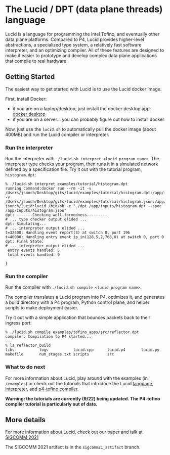 # The Lucid / DPT (data plane threads) language

Lucid is a language for programming the Intel Tofino, and eventually other data plane platforms. Compared to P4, Lucid provides higher-level abstractions, a specialized type system, a relatively fast software interpreter, and an optimizing compiler. All of these features are designed to make it easier to prototype and develop complex data plane applications that compile to real hardware. 

## Getting Started

The easiest way to get started with Lucid is to use the Lucid docker image. 

First, install Docker:
  - if you are on a laptop/desktop, just install the docker desktop app: [docker desktop](https://www.docker.com/products/docker-desktop/)
  - if you are on a server... you can probably figure out how to install docker

Now, just use the `lucid.sh` to automatically pull the docker image (about 400MB) and run the Lucid compiler or interpreter.

### Run the interpreter

Run the interpreter with `./lucid.sh interpret <lucid program name>`. The interpreter type checks your program, then runs it in a simulated network defined by a specification file. 
Try it out with the tutorial program, `histogram.dpt`:
```
% ./lucid.sh interpret examples/tutorial/histogram.dpt 
running command:docker run --rm -it -v /Users/jsonch/Desktop/gits/lucid/examples/tutorial/histogram.dpt:/app/inputs/histogram.dpt -v /Users/jsonch/Desktop/gits/lucid/examples/tutorial/histogram.json:/app/inputs/histogram.json jsonch/lucid:lucid /bin/sh -c "./dpt /app/inputs/histogram.dpt --spec /app/inputs/histogram.json"
dpt: -------Checking well-formedness---------
# ... type checker output elided ...
dpt: Simulating...
# ... interpreter output elided ...
t=32400: Handling event report(3) at switch 0, port 196
t=40000: Handling entry event ip_in(128,5,2,768,0) at switch 0, port 0
dpt: Final State:
# ... interpreter output elided ...
 entry events handled: 5
 total events handled: 9

}
``` 

### Run the compiler

Run the compiler with `./lucid.sh compile <lucid program name>`.

The compiler translates a Lucid program into P4, optimizes it, and generates a build directory with a P4 program, Python control plane, and helper scripts to make deployment easier. 

Try it out with a simple application that bounces packets back to their ingress port:

```
% ./lucid.sh compile examples/tofino_apps/src/reflector.dpt                            
compiler: Compilation to P4 started...
...
% ls reflector_build                                       
libs           logs           lucid.cpp      lucid.p4       lucid.py       makefile       num_stages.txt scripts        src
```

### What to do next

For more information about Lucid, play around with the examples (in `/examples`) or check out the tutorials that introduce the Lucid [language](docs/tutorial_language.md), [interpreter](docs/tutorial_interpreter.md), and [p4-tofino compiler](docs/tutorial_compiler.md).

**Warning: the tutorials are currently (9/22) being updated. The P4-tofino compiler tutorial is particularly out of date.**



## More details
For more information about Lucid, check out our paper and talk at [SIGCOMM 2021](https://conferences.sigcomm.org/sigcomm/2021/program.html)

The SIGCOMM 2021 artifact is in the ``sigcomm21_artifact`` branch.
